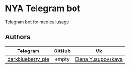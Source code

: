 # NYA Telegram bot
Telegram bot for medical usage

## Authors

|                      Telegram                       | GitHub |                           Vk                           |
| :-------------------------------------------------: | :----: | :----------------------------------------------------: |
| [darkblueberry_pie](https://t.me/darkblueberry_pie) | empty  | [Elena Yusupovskaya](https://vk.com/darkblueberry_pie) |




